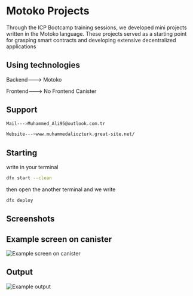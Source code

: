 
# Motoko Projects

Through the ICP Bootcamp training sessions, we developed mini projects written in the Motoko language. These projects served as a starting point for grasping smart contracts and developing extensive decentralized applications




## Using technologies

Backend---> Motoko

Frontend---> No Frontend Canister

  
## Support



  ```bash
  Mail--->Muhammed_Ali95@outlook.com.tr

  Website--->www.muhammedaliozturk.great-site.net/
  
 ```
## Starting


write in your terminal
```bash
dfx start --clean
```
then open the another terminal and we write
```bash
dfx deploy
```

  
## Screenshots
## Example screen on canister
![Example screen on canister](https://i.hizliresim.com/e3bgm65.png)
## Output 
![Example output](https://i.hizliresim.com/prwd7me.png)

  
